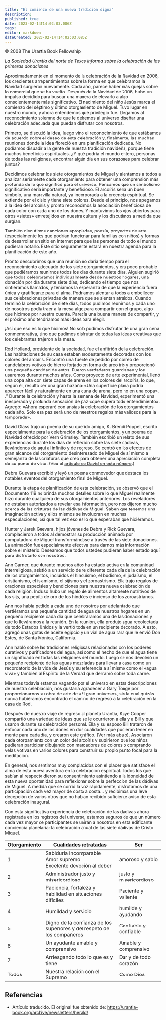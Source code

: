 ```yaml
---
title: "El comienzo de una nueva tradición digna"
description: 
published: true
date: 2023-02-14T14:02:03.086Z
tags: 
editor: markdown
dateCreated: 2023-02-14T14:02:03.086Z
---
```


<p class="v-card v-sheet theme--light grey lighten-3 px-2">© 2008 The Urantia Book Fellowship</p>

_La Sociedad Urantia del norte de Texas informa sobre la celebración de las primeras donaciones_  

Aproximadamente en el momento de la celebración de la Navidad en 2006, los crecientes arrepentimientos sobre la forma en que celebramos la Navidad surgieron nuevamente. Cada año, parece haber más quejas sobre lo comercial que se ha vuelto. Después de la Navidad de 2006, hubo un impulso decidido para buscar una manera de elevarlo a algo conscientemente más significativo. El nacimiento del niño Jesús marca el comienzo del séptimo y último otorgamiento de Miguel. Tuvo lugar en nuestro mundo, y ahora entendemos qué privilegio fue. Llegamos al reconocimiento solemne de que le debemos al universo diseñar una celebración adecuada que puedan disfrutar con nosotros.

Primero, se discutió la idea, luego vino el reconocimiento de que estábamos de acuerdo sobre el deseo de esta celebración y, finalmente, las muchas reuniones donde la idea floreció en una planificación dedicada. No podíamos disuadir a la gente de nuestra tradición navideña, porque tiene muchos beneficios espirituales. ¿Y qué podría el mundo entero, personas de todas las religiones, encontrar algún día en sus corazones para celebrar juntos?  

Decidimos celebrar los siete otorgamientos de Miguel y alentamos a todos a analizar seriamente cada otorgamiento para obtener una comprensión más profunda de lo que significó para el universo. Pensamos que un simbolismo significativo sería importante y beneficioso. El arcoíris sería un buen símbolo, una maravilla natural, ya incorporada a la creencia espiritual. Se extiende por el cielo y tiene siete colores. Desde el principio, nos apegamos a la idea del arcoíris y pronto reconocimos la asociación beneficiosa de cada color con cada uno de los dones. Y mantuvimos los ojos abiertos para otros «sietes» entretejidos en nuestra cultura y los discutimos a medida que surgían.

También discutimos canciones apropiadas, poesía, proyectos de arte (especialmente los que podrían funcionar para familias con niños) y formas de desarrollar un sitio en Internet para que las personas de todo el mundo pudieran notarlo. Este sitio seguramente estará en nuestra agenda para la planificación de este año.

Pronto descubrimos que una reunión no daría tiempo para el reconocimiento adecuado de los siete otorgamientos, y era poco probable que pudiéramos reunirnos todos los días durante siete días. Alguien sugirió que todos celebráramos individualmente desde nuestros hogares, una donación por día durante siete días, dedicando el tiempo que nos sintiéramos llamados, y teníamos la esperanza de que la experiencia fuera única y gratificante para el alma. Podríamos alentar a todos a embellecer sus celebraciones privadas de manera que se sientan atraídos. Cuando terminó la celebración de siete días, todos pudimos reunirnos y cada uno de nosotros podía traer a la mesa algo para compartir con el grupo, algo que hicimos por nuestra cuenta. Parecía una buena manera de compartir, y el próximo año tendríamos más ideas para elegir.

¡Así que eso es lo que hicimos! No solo pudimos disfrutar de una gran cena conmemorativa, sino que pudimos disfrutar de todas las ideas creativas que los celebrantes trajeron a la mesa.

Rod Holland, presidente de la sociedad, fue el anfitrión de la celebración. Las habitaciones de su casa estaban modestamente decoradas con los colores del arcoíris. Encontró una fuente de pedido por correo de candelabros votivos de hierro forjado en forma de arco iris y proporcionó una pequeña cantidad de estos. Fueron verdaderos guardianes y los usaremos durante muchos años. Como proyecto de arte experimental, llenó una copa alta con siete capas de arena en los colores del arcoíris, lo que, según él, resultó ser una gran hazaña: «Una superficie plana podría aparecer fácil y naturalmente en una duna de arena, pero no en una copa». .” Durante la celebración y hasta la semana de Navidad, experimentó una inesperada y profunda sensación de paz «que supera todo entendimiento». Agregó: «Ahora esperaré con ansias la celebración de los otorgamientos cada año. Solo esa paz será uno de nuestros regalos más valiosos para la temporada».

David Glass trajo un poema de su querido amigo, K. Brendi Poppel, escrito especialmente para la celebración de los otorgamientos, y un poema de Navidad ofrecido por Vern Grimsley. También escribió un relato de sus experiencias durante los días de reflexión sobre las siete dádivas, llevándonos de aquí al infinito y de regreso. Se centró en los efectos de gran alcance del otorgamiento desinteresado de Miguel de sí mismo a semejanza de las criaturas que creó para obtener una apreciación completa de su punto de vista. (Vea el [artículo de David en este número](/es/article/David_Glass/The_Significance_of_the_Sevenfold_Bestowal_Career).)

Debra Guevara escribió y leyó un poema conmovedor que destaca los notables eventos del otorgamiento final de Miguel.

Durante la etapa de planificación de esta celebración, se observó que el Documento 119 no brinda muchos detalles sobre lo que Miguel realmente hizo durante cualquiera de sus otorgamientos anteriores. Los reveladores no estaban autorizados a revelar esa información, pero nos dijeron mucho acerca de las criaturas de las dádivas de Miguel. Saben que tenemos una imaginación activa y ellos mismos se involucran en muchas especulaciones, así que tal vez eso es lo que esperaban que hiciéramos.

Hunter y Jarek Guevara, hijos jóvenes de Debra y Rick Guevara, complacieron a todos al demostrar su producción animada por computadora de Miguel transformándose a través de las siete donaciones. La animación fue especialmente efectiva para darnos más información sobre el misterio. Deseamos que todos ustedes pudieran haber estado aquí para disfrutarlo con nosotros.

Ann Garner, que durante muchos años ha estado activa en la comunidad interreligiosa, asistió a un servicio de fe diferente cada día de la celebración de los otorgamientos, incluidos el hinduismo, el budismo, el judaísmo, el cristianismo, el islamismo, el sijismo y el zoroastrismo. Ella trajo regalos de oraciones especiales y bendiciones para nuestra nueva celebración de cada religión. Incluso hubo un regalo de alimentos altamente nutritivos de los sijs, una pepita de oro de los hindúes e incienso de los zoroastrianos.

Ann nos había pedido a cada uno de nosotros por adelantado que vertiéramos una pequeña cantidad de agua de nuestros hogares en un pequeño recipiente cada día que celebráramos una de las donaciones y que lo lleváramos a la reunión. En la reunión, ella produjo agua recolectada de todo Estados Unidos y la vertió toda en un recipiente decorado. A esto, agregó unas gotas de aceite egipcio y un vial de agua rara que le envió Don Estes, de Santa Mónica, California.

Ann habló sobre las tradiciones religiosas relacionadas con los poderes curativos y purificadores del agua, así como el hecho de que el agua tiene un significado en todas las religiones del mundo. Luego se nos devolvió un pequeño recipiente de las aguas mezcladas para llevar a casa como un recordatorio de la vida de Jesús y su referencia a sí mismo como el «agua viva» y también al Espíritu de la Verdad que derramó sobre toda carne.

Mientras todavía estamos vagando por el universo en estas descripciones de nuestra celebración, nos gustaría agradecer a Gary Tonge por proporcionarnos su obra de arte de «El gran universo», sin la cual quizás nunca hubiéramos encontrado el camino de regreso a la celebración en la casa de Rod.

Después de nuestro viaje de regreso al planeta Urantia, Kaye Cooper compartió una variedad de ideas que se le ocurrieron a ella y a Bill y que usaron durante su celebración personal. Ella y su esposo Bill trataron de enfocar cada uno de los dones en dos cualidades que pudieran tener en mente para cada día, y crearon este gráfico. (Ver más abajo). Asociaron cada otorgamiento con un color del arcoíris y sugirieron que los niños pudieran participar dibujando con marcadores de colores o comprando velas votivas en varios colores para construir su propio punto focal para la meditación.

En general, nos sentimos muy complacidos con el placer que satisface el alma de esta nueva aventura en la celebración espiritual. Todos los que sabían al respecto dieron su consentimiento asintiendo a la idoneidad de esta nueva oportunidad para reflexionar sobre la perfección de las dádivas de Miguel. A medida que se corrió la voz rápidamente, disfrutamos de una participación cada vez mayor de costa a costa... y recibimos una leve decepción de varios otros que no habían recibido suficiente aviso de esta celebración inaugural.

Con esta significativa experiencia de celebración de las dádivas ahora registrada en los registros del universo, estamos seguros de que un número cada vez mayor de participantes se unirán a nosotros en esta edificante conciencia planetaria: la celebración anual de las siete dádivas de Cristo Miguel.


Otorgamiento | Cualidades retratadas | Ser
--- | --- | ---
1 | Sabiduría incomparable <br>Amor supremo <br>Excelente devoción al deber | amoroso y sabio  
2 | Administrador justo y misericordioso | justo y misericordioso
3 | Paciencia, fortaleza y habilidad en situaciones difíciles | Paciente y valiente  
4 | Humildad y servicio | humilde y ayudando
5 | Digno de la confianza de los superiores y del respeto de los compañeros | Confiable y confiable  
6 | Un ayudante amable y comprensivo | Amable y comprensivo
7 | Arriesgando todo lo que es y tiene | Dar y de todo corazón
Todos | Nuestra relación con el Supremo | Como Dios  

## Referencias

- Artículo traducido. El original fue obtenido de: https://urantia-book.org/archive/newsletters/herald/